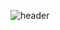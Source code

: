 ![header](https://capsule-render.vercel.app/api?type=waving&color=auto&height=300&section=header&text=Silver%20Start&fontSize=90&animation=fadeIn&fontAlignY=38&desc=Android%20Developer&descAlignY=51&descAlign=62)

<!--
**SilverStart/SilverStart** is a ✨ _special_ ✨ repository because its `README.md` (this file) appears on your GitHub profile.

Here are some ideas to get you started:

- 🔭 I’m currently working on ...
- 🌱 I’m currently learning ...
- 👯 I’m looking to collaborate on ...
- 🤔 I’m looking for help with ...
- 💬 Ask me about ...
- 📫 How to reach me: ...
- 😄 Pronouns: ...
- ⚡ Fun fact: ...
-->
